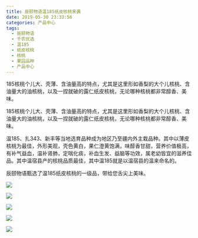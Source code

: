 ```yaml
---
title: 辰颐物语温185纸皮核桃来袭
date: 2019-05-30 23:33:56
categories: 产品中心
tags:
  - 辰颐物语
  - 千农优选
  - 温185
  - 纸皮核桃
  - 核桃
  - 果园品种
  - 产品中心
---
```


185核桃个儿大、壳薄、含油量高的特点，尤其是这里形如香梨的大个儿核桃、含油量大的油核桃，以及一捏就破的露仁纸皮核桃，无论哪种核桃都非常醇香、美味。

<!-- more -->


185核桃个儿大、壳薄、含油量高的特点，尤其是这里形如香梨的大个儿核桃、含油量大的油核桃，以及一捏就破的露仁纸皮核桃，无论哪种核桃都非常醇香、美味。

温185、扎343、新丰等当地选育品种成为地区乃至疆内外主栽品种。其中以薄皮核桃为最佳，外形美观，壳色黄白，果仁澄黄饱满，味醇香甘甜，营养价值极高，有补气益血，温补肾肺，定喘化痰，补血生发、益脑等功效，属老幼皆宜的滋养佳品。其中温宿县产的核桃品质最佳，其中温185就是以温宿县的温来命名的。

辰颐物语甄选了温185纸皮核桃的一级品，带给您舌尖上美味。

![](http://www.zuow.cn/wp-content/uploads/2018/12/74280c76550d29ed6489.jpg)

![](http://www.zuow.cn/wp-content/uploads/2018/12/f4a4ee3ca4ce065c74fe.jpg)

![](http://www.zuow.cn/wp-content/uploads/2018/12/f4be13489dcd6bcdc7bf.jpg)

![](http://www.zuow.cn/wp-content/uploads/2018/12/b9509232252b50b77b02.jpg)

![](http://www.zuow.cn/wp-content/uploads/2018/12/097ad99488673f1b27e4.jpg)
